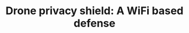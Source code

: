 ---
title: "Drone privacy shield: A WiFi based defense"
link: https://ieeexplore.ieee.org/abstract/document/8292780
conference: IEEE PIMRC'17
---